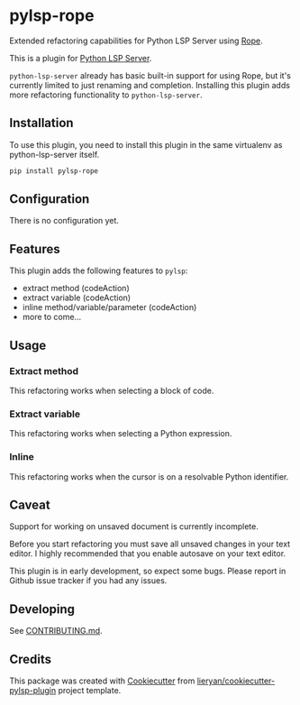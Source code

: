 # pylsp-rope

Extended refactoring capabilities for Python LSP Server using
[Rope](https://github.com/python-rope/rope).

This is a plugin for [Python LSP
Server](https://github.com/python-lsp/python-lsp-server).

`python-lsp-server` already has basic built-in support for using Rope, but it's
currently limited to just renaming and completion. Installing this plugin adds
more refactoring functionality to `python-lsp-server`.

## Installation

To use this plugin, you need to install this plugin in the same virtualenv as
python-lsp-server itself.

``` bash
pip install pylsp-rope
```

## Configuration

There is no configuration yet.

## Features

This plugin adds the following features to `pylsp`:

- extract method (codeAction)
- extract variable (codeAction)
- inline method/variable/parameter (codeAction)
- more to come...

## Usage

### Extract method

This refactoring works when selecting a block of code.

### Extract variable

This refactoring works when selecting a Python expression.

### Inline

This refactoring works when the cursor is on a resolvable Python identifier.

## Caveat

Support for working on unsaved document is currently incomplete.

Before you start refactoring you must save all unsaved changes in your text
editor. I highly recommended that you enable autosave on your text editor.

This plugin is in early development, so expect some bugs. Please report in
Github issue tracker if you had any issues.

## Developing

See [CONTRIBUTING.md](CONTRIBUTING.md).

## Credits

This package was created with
[Cookiecutter](https://github.com/audreyr/cookiecutter) from
[lieryan/cookiecutter-pylsp-plugin](https://github.com/lieryan/cookiecutter-pylsp-plugin)
project template.
